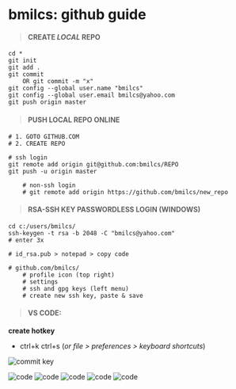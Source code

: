 # bmilcs: github guide
>#### CREATE *LOCAL* REPO
	cd *
	git init
	git add .
	git commit
		OR git commit -m "x"
	git config --global user.name "bmilcs"
	git config --global user.email bmilcs@yahoo.com
	git push origin master

>#### PUSH LOCAL REPO ONLINE

	# 1. GOTO GITHUB.COM
	# 2. CREATE REPO 

	# ssh login
	git remote add origin git@github.com:bmilcs/REPO
	git push -u origin master
	
		# non-ssh login
		# git remote add origin https://github.com/bmilcs/new_repo

> #### RSA-SSH KEY PASSWORDLESS LOGIN (WINDOWS)
	cd c:/users/bmilcs/
	ssh-keygen -t rsa -b 2048 -C "bmilcs@yahoo.com"
	# enter 3x

	# id_rsa.pub > notepad > copy code

	# github.com/bmilcs/
		# profile icon (top right)
		# settings
		# ssh and gpg keys (left menu)
		# create new ssh key, paste & save

> #### VS CODE:

**create hotkey**
- ctrl+k ctrl+s (*or file > preferences > keyboard shortcuts*)



![commit key](https://i.imgur.com/yAzBook.png)


![code](https://i.imgur.com/KKGBp0D.png)
![code](https://i.imgur.com/HGnXt7p.png)
![code](https://i.imgur.com/igUyuyW.png)
![code](https://i.imgur.com/4V91Kdb.png)
![code](https://i.imgur.com/pMVEcFg.png)
